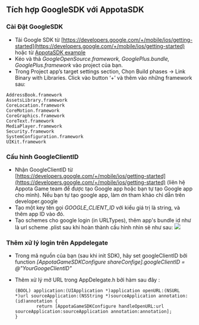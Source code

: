 ## Tích hợp GoogleSDK với AppotaSDK

### Cài Đặt GoogleSDK
- Tải Google SDK từ [https://developers.google.com/+/mobile/ios/getting-started](https://developers.google.com/+/mobile/ios/getting-started) hoặc từ [AppotaSDK example](GameIntegration/AppotaGameTest/GooglePlus.framework/)
- Kéo và thả *GoogleOpenSource.framework, GooglePlus.bundle, GooglePlus.framework* vào project của bạn.
- Trong Project app’s target settings section, Chọn Build phases ->
Link Binary with Libraries. Click vào button ‘+’ và thêm vào những framework sau:

```
AddressBook.framework
AssetsLibrary.framework
CoreLocation.framework
CoreMotion.framework
CoreGraphics.framework
CoreText.framework
MediaPlayer.framework
Security.framework
SystemConfiguration.framework
UIKit.framework
```

### Cấu hình GoogleClientID
- Nhận GoogleClientID từ [https://developers.google.com/+/mobile/ios/getting-started](https://developers.google.com/+/mobile/ios/getting-started) (liên hệ Appota Game team để được tạo Google app hoặc bạn tự tạo Google app cho mình). Nếu bạn tự tạo google app, làm ơn tham khảo chỉ dẫn trên developer.google
- Tạo một key tên gọi *GOOGLE_CLIENT_ID* với kiểu giá trị là string, và thêm app ID vào đó.
- Tạo schemes cho google login (in URLTypes), thêm app's bundle id như là url scheme
.plist sau khi hoàn thành cấu hình nhìn sẽ như sau:
 ![](docs/google_config.png)
### Thêm xử lý login trên Appdelegate
- Trong mã nguồn của bạn (sau khi init SDK), hãy set googleClientID bởi function *[AppotaGameSDKConfigure shareConfige].googleClientID = @"YourGoogeClientID"*
- Thêm xử lý mở URL trong  AppDelegate.h bởi hàm sau đây :
		
	```objc
	(BOOL) application:(UIApplication *)application openURL:(NSURL *)url sourceApplication:(NSString *)sourceApplication annotation:(id)annotation {
    		return [AppotaGameSDKConfigure handleOpenURL:url sourceApplication:sourceApplication annotation:annotation];
	}
	```
